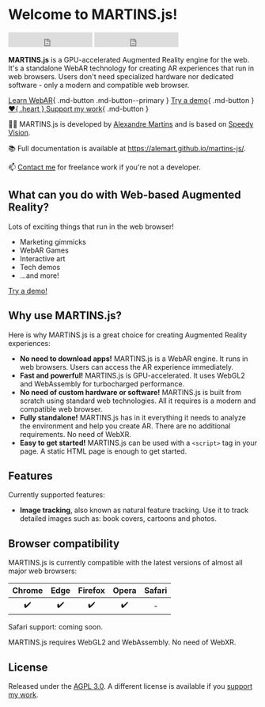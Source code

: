 # Welcome to MARTINS.js!

<iframe src="https://ghbtns.com/github-btn.html?user=alemart&repo=martins-js&type=star&count=true&size=large" frameborder="0" scrolling="0" width="170" height="30" title="GitHub"></iframe> <iframe src="https://ghbtns.com/github-btn.html?user=alemart&repo=martins-js&type=watch&count=true&size=large&v=2" frameborder="0" scrolling="0" width="170" height="30" title="GitHub"></iframe>

**MARTINS.js** is a GPU-accelerated Augmented Reality engine for the web. It's a standalone WebAR technology for creating AR experiences that run in web browsers. Users don't need specialized hardware nor dedicated software - only a modern and compatible web browser.

[Learn WebAR](./introduction.md){ .md-button .md-button--primary } [Try a demo](../demo/instructions.md){ .md-button } [:heart:{ .heart } Support my work](../support-my-work.md){ .md-button }

:man_technologist: MARTINS.js is developed by [Alexandre Martins](https://github.com/alemart) and is based on [Speedy Vision](https://github.com/alemart/speedy-vision).

:books: Full documentation is available at <https://alemart.github.io/martins-js/>.

:mailbox: [Contact me](https://github.com/alemart) for freelance work if you're not a developer.

## What can you do with Web-based Augmented Reality?

Lots of exciting things that run in the web browser!

* Marketing gimmicks
* WebAR Games
* Interactive art
* Tech demos
* ...and more!

[Try a demo!](../demo/instructions.md)

## Why use MARTINS.js?

Here is why MARTINS.js is a great choice for creating Augmented Reality experiences:

* **No need to download apps!** MARTINS.js is a WebAR engine. It runs in web browsers. Users can access the AR experience immediately.
* **Fast and powerful!** MARTINS.js is GPU-accelerated. It uses WebGL2 and WebAssembly for turbocharged performance.
* **No need of custom hardware or software!** MARTINS.js is built from scratch using standard web technologies. All it requires is a modern and compatible web browser.
* **Fully standalone!** MARTINS.js has in it everything it needs to analyze the environment and help you create AR. There are no additional requirements. No need of WebXR.
* **Easy to get started!** MARTINS.js can be used with a `<script>` tag in your page. A static HTML page is enough to get started.

## Features

Currently supported features:

* **Image tracking**, also known as natural feature tracking. Use it to track detailed images such as: book covers, cartoons and photos.

## Browser compatibility

MARTINS.js is currently compatible with the latest versions of almost all major web browsers:

| Chrome | Edge | Firefox | Opera | Safari |
|:------:|:----:|:-------:|:-----:|:------:|
| :heavy_check_mark: | :heavy_check_mark: | :heavy_check_mark: | :heavy_check_mark: | - |

Safari support: coming soon.

MARTINS.js requires WebGL2 and WebAssembly. No need of WebXR.

## License

Released under the [AGPL 3.0](../license/agpl-3.0.md). A different license is available if you [support my work](../support-my-work.md).